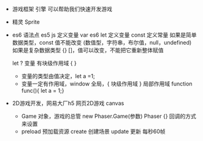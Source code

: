 - 游戏框架 引擎 可以帮助我们快速开发游戏
- 精灵 Sprite 

- es6 语法点
  es5 js 定义变量 var
  es6 let 定义变量 
  const 定义常量
  如果是简单数据类型，const 值不能改变 (数值型，字符串，布尔值，null，undefined)
  如果是复杂数据类型 {} []，值可以改变，不能把它重新整体赋值

  let ? 变量 有块级作用域 { }
  - 变量的类型由值决定，let a =1;
  - 变量一定有作用域，window 全局，{ 块级作用域 }
    局部作用域 function func(){ let a = 1;}

- 2D游戏开发，网易大厂h5
  网页2D游戏 canvas
  - Game 对象，游戏的总管
  new Phaser.Game(参数) Phaser {}
  回调的方式来设置
  - preload 预加载资源 create 创建场景 update 更新 每秒60帧
  